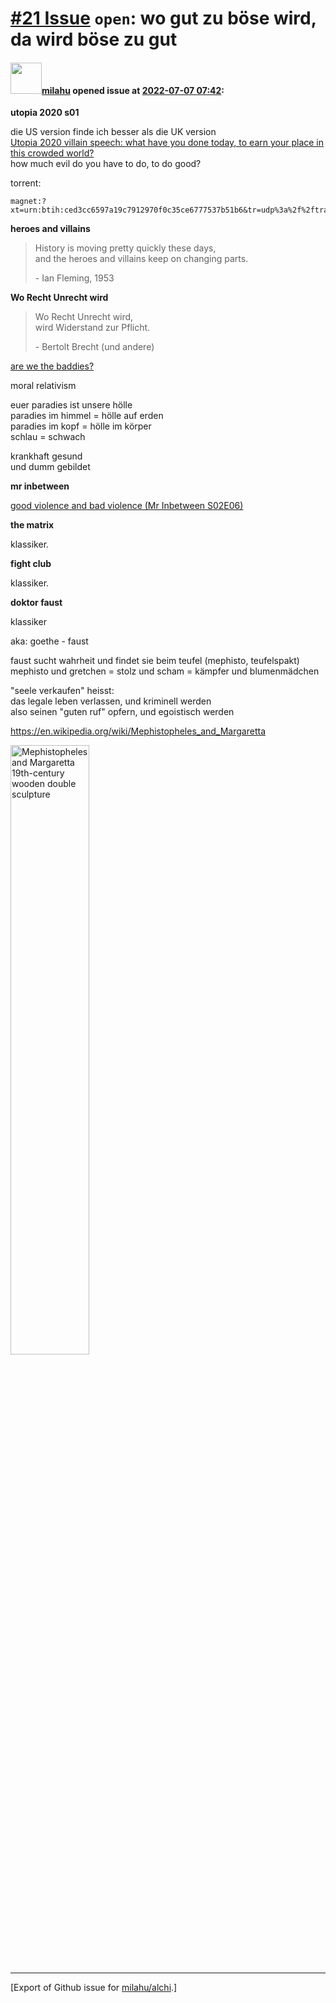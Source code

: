 # [\#21 Issue](https://github.com/milahu/alchi/issues/21) `open`: wo gut zu böse wird, da wird böse zu gut

#### <img src="https://avatars.githubusercontent.com/u/12958815?v=4" width="50">[milahu](https://github.com/milahu) opened issue at [2022-07-07 07:42](https://github.com/milahu/alchi/issues/21):

**utopia 2020 s01**

die US version finde ich besser als die UK version  
[Utopia 2020 villain speech: what have you done today, to earn your
place in this crowded
world?](https://www.youtube.com/watch?v=Y2QNnoqc3XU#title=Utopia%202020%20villain%20speech)  
how much evil do you have to do, to do good?

torrent:

    magnet:?xt=urn:btih:ced3cc6597a19c7912970f0c35ce6777537b51b6&tr=udp%3a%2f%2ftracker.opentrackr.org%3a1337%2fannounce

**heroes and villains**

> History is moving pretty quickly these days,  
> and the heroes and villains keep on changing parts.
>
> \- Ian Fleming, 1953

**Wo Recht Unrecht wird**

> Wo Recht Unrecht wird,  
> wird Widerstand zur Pflicht.
>
> \- Bertolt Brecht (und andere)

[are we the
baddies?](https://www.youtube.com/watch?v=hn1VxaMEjRU#title=Are%20we%20the%20Baddies?%20Mitchell%20and%20Webb%20Funny%20Nazi%20Scetch)

moral relativism

euer paradies ist unsere hölle  
paradies im himmel = hölle auf erden  
paradies im kopf = hölle im körper  
schlau = schwach

krankhaft gesund  
und dumm gebildet

**mr inbetween**

[good violence and bad violence (Mr Inbetween
S02E06)](https://www.youtube.com/watch?v=340vzOa8pYo#title=good%20violence%20and%20bad%20violence%20(Mr%20Inbetween%20S02E06))

**the matrix**

klassiker.

**fight club**

klassiker.

**doktor faust**

klassiker

aka: goethe - faust

faust sucht wahrheit und findet sie beim teufel (mephisto,
teufelspakt)  
mephisto und gretchen = stolz und scham = kämpfer und blumenmädchen

"seele verkaufen" heisst:  
das legale leben verlassen, und kriminell werden  
also seinen "guten ruf" opfern, und egoistisch werden

<https://en.wikipedia.org/wiki/Mephistopheles_and_Margaretta>

<img title="Mephistopheles and Margaretta  19th-century wooden double sculpture" src="https://user-images.githubusercontent.com/12958815/177718602-943af214-24be-4209-82cc-18e6fa5d04c1.jpg" width="50%">

------------------------------------------------------------------------

\[Export of Github issue for
[milahu/alchi](https://github.com/milahu/alchi).\]
